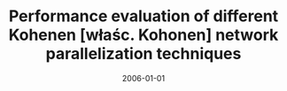 ---
# Documentation: https://wowchemy.com/docs/managing-content/

title: Performance evaluation of different Kohenen [właśc. Kohonen] network parallelization
  techniques
subtitle: ''
summary: ''
authors:
- Jan Kwiatkowski
- Marcin Pawlik
- markowska-kaczmar
- Dariusz Konieczny
tags: []
categories: []
date: '2006-01-01'
lastmod: 2022-10-07T04:57:13Z
featured: false
draft: false

# Featured image
# To use, add an image named `featured.jpg/png` to your page's folder.
# Focal points: Smart, Center, TopLeft, Top, TopRight, Left, Right, BottomLeft, Bottom, BottomRight.
image:
  caption: ''
  focal_point: ''
  preview_only: false

# Projects (optional).
#   Associate this post with one or more of your projects.
#   Simply enter your project's folder or file name without extension.
#   E.g. `projects = ["internal-project"]` references `content/project/deep-learning/index.md`.
#   Otherwise, set `projects = []`.
projects: []
publishDate: '2022-10-07T04:57:12.878923Z'
publication_types:
- '1'
abstract: ''
publication: '*International Symposium on Parallel Computing in Electrical Engineering.
  PARELEC 2006, Białystok, 13-17 September 2006.*'
---